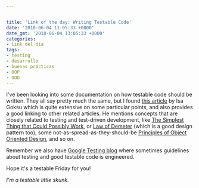```yaml
---


title: 'Link of the day: Writing Testable Code'
date: '2010-06-04 11:05:33 +0000'
date_gmt: '2010-06-04 13:05:33 +0000'
categories:
- Link del día
tags:
- testing
- desarrollo
- buenas prácticas
- OOP
- OOD
---
```



I've been looking into some documentation on how testable code should be written. They all say pretty much the same, but I found [this article](http://www.methodsandtools.com/archive/archive.php?id=103) by Isa Goksu which is quite extensive on some particular points, and also provides a good linking to other related articles. He mentions concepts that are closely related to testing and test-driven development, like [The Simplest Thing that Could Possibly Work](http://www.artima.com/intv/simplest.html), or [Law of Demeter](http://www.ccs.neu.edu/home/lieber/LoD.html) (which is a good design pattern too), some not-as-spread-as-they-should-be [Principles of Object Oriented Design](http://butunclebob.com/ArticleS.UncleBob.PrinciplesOfOod), and so on.

Remember we also have [Google Testing blog](http://googletesting.blogspot.com/) where sometimes guidelines about testing and good testable code is engineered.

Hope it's a testable Friday for you!

_I'm a testable little skunk._
